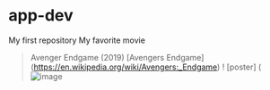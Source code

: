 # app-dev
My first repository
My favorite movie
> Avenger Endgame (2019)
[Avengers Endgame] (https://en.wikipedia.org/wiki/Avengers:_Endgame)
! [poster] (![image](https://github.com/user-attachments/assets/67e99d69-f68b-4db3-91cc-d76d5b16f0b2)
